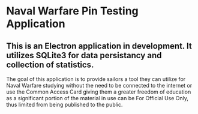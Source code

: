 # Naval Warfare Pin Testing Application
 
## This is an Electron application in development. It utilizes SQLite3 for data persistancy and collection of statistics.

The goal of this application is to provide sailors a tool they can utilize for Naval Warfare studying without the need to be connected to the internet or use the Common Access Card giving them a greater freedom of education as a significant portion of the material in use can be For Official Use Only, thus limited from being published to the public.
